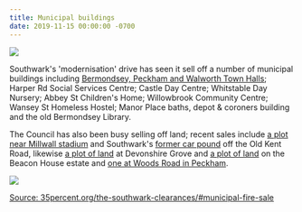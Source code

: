 ```yaml
---
title: Municipal buildings
date: 2019-11-15 00:00:00 -0700
---
```

![](http://35percent.org/img/selloff2.png)

Southwark's 'modernisation' drive has seen it sell off a number of municipal buildings including [Bermondsey, Peckham and Walworth Town Halls](http://35percent.org/southwark-town-halls/); Harper Rd Social Services Centre; Castle Day Centre; Whitstable Day Nursery; Abbey St Children's Home; Willowbrook Community Centre; Wansey St Homeless Hostel; Manor Place baths, depot & coroners building and the old Bermondsey Library.

The Council has also been busy selling off land; recent sales include [a plot near Millwall stadium](http://moderngov.southwark.gov.uk/ieDecisionDetails.aspx?Id=5885) and Southwark's [former car pound](http://moderngov.southwark.gov.uk/ieDecisionDetails.aspx?Id=6563) off the Old Kent Road, likewise [a plot of land](http://moderngov.southwark.gov.uk/ieIssueDetails.aspx?IId=50017404&PlanId=0&Opt=3#AI50577) at Devonshire Grove and [a plot of land](http://moderngov.southwark.gov.uk/ieDecisionDetails.aspx?Id=3755) on the Beacon House estate and [ one at Woods Road in Peckham](http://moderngov.southwark.gov.uk/ieDecisionDetails.aspx?AIId=29450).

<a href="http://35percent.org/img/soldland.png"><img src="http://35percent.org/img/soldland.png"></a>


[Source: 35percent.org/the-southwark-clearances/#municipal-fire-sale](35percent.org/the-southwark-clearances/#municipal-fire-sale)

